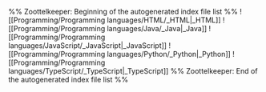 %% Zoottelkeeper: Beginning of the autogenerated index file list  %%
 ![[Programming/Programming languages/HTML/_HTML|_HTML]]
 ![[Programming/Programming languages/Java/_Java|_Java]]
 ![[Programming/Programming languages/JavaScript/_JavaScript|_JavaScript]]
 ![[Programming/Programming languages/Python/_Python|_Python]]
 ![[Programming/Programming languages/TypeScript/_TypeScript|_TypeScript]]
%% Zoottelkeeper: End of the autogenerated index file list  %%

